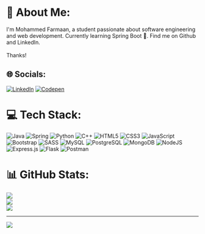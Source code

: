 # 💫 About Me:
I'm Mohammed Farmaan, a student passionate about software engineering and web development. Currently learning Spring Boot 🌱. Find me on Github and LinkedIn.<br><br>Thanks!


## 🌐 Socials:
[![LinkedIn](https://img.shields.io/badge/LinkedIn-%230077B5.svg?logo=linkedin&logoColor=white)](https://linkedin.com/in/mohammed-farmaan-k) [![Codepen](https://img.shields.io/badge/Codepen-000000?style=for-the-badge&logo=codepen&logoColor=white)](https://codepen.io/Farmaan) 

# 💻 Tech Stack:
![Java](https://img.shields.io/badge/Java-%23404d59.svg?style=for-the-badge&logo=OpenJDK&logoColor=white) ![Spring](https://img.shields.io/badge/Spring-%23404d59.svg?style=for-the-badge&logo=Spring&logoColor=#6DB33F) ![Python](https://img.shields.io/badge/python-3670A0?style=for-the-badge&logo=python&logoColor=ffdd54) ![C++](https://img.shields.io/badge/c++-%2300599C.svg?style=for-the-badge&logo=c%2B%2B&logoColor=white) ![HTML5](https://img.shields.io/badge/html5-%23E34F26.svg?style=for-the-badge&logo=html5&logoColor=white) ![CSS3](https://img.shields.io/badge/css3-%231572B6.svg?style=for-the-badge&logo=css3&logoColor=white) ![JavaScript](https://img.shields.io/badge/javascript-%23323330.svg?style=for-the-badge&logo=javascript&logoColor=%23F7DF1E) ![Bootstrap](https://img.shields.io/badge/bootstrap-%23563D7C.svg?style=for-the-badge&logo=bootstrap&logoColor=white) ![SASS](https://img.shields.io/badge/SASS-hotpink.svg?style=for-the-badge&logo=SASS&logoColor=white) ![MySQL](https://img.shields.io/badge/mysql-%23323330.svg?style=for-the-badge&logo=mysql&logoColor=white) ![PostgreSQL](https://img.shields.io/badge/PostgreSQL-%23323330.svg?style=for-the-badge&logo=PostgreSQL&logoColor=4169E1) ![MongoDB](https://img.shields.io/badge/MongoDB-%234ea94b.svg?style=for-the-badge&logo=mongodb&logoColor=white) ![NodeJS](https://img.shields.io/badge/node.js-6DA55F?style=for-the-badge&logo=node.js&logoColor=white) ![Express.js](https://img.shields.io/badge/express.js-%23404d59.svg?style=for-the-badge&logo=express&logoColor=%2361DAFB) ![Flask](https://img.shields.io/badge/Flask-%23404d59.svg?style=for-the-badge&logo=Flask&logoColor=%#000000) ![Postman](https://img.shields.io/badge/Postman-FF6C37?style=for-the-badge&logo=postman&logoColor=white)
# 📊 GitHub Stats:
![](https://github-readme-stats.vercel.app/api?username=MohammedFarmaan&theme=vision-friendly-dark&hide_border=false&include_all_commits=true&count_private=false)<br/>
![](https://github-readme-streak-stats.herokuapp.com/?user=MohammedFarmaan&theme=vision-friendly-dark&hide_border=false)<br/>
![](https://github-readme-stats.vercel.app/api/top-langs/?username=MohammedFarmaan&theme=vision-friendly-dark&hide_border=false&include_all_commits=true&count_private=false&layout=compact)

---
[![](https://visitcount.itsvg.in/api?id=MohammedFarmaan&icon=0&color=12)](https://visitcount.itsvg.in)
